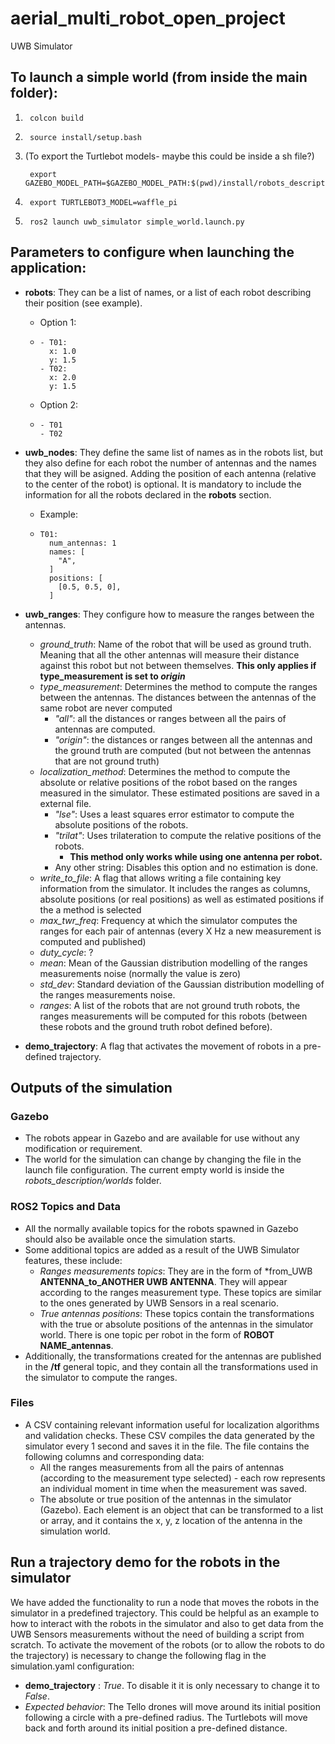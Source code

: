# aerial_multi_robot_open_project
UWB Simulator

## To launch a simple world (from inside the main folder):

1.      colcon build
2.      source install/setup.bash
3. (To export the Turtlebot models- maybe this could be inside a sh file?) 
        
        export GAZEBO_MODEL_PATH=$GAZEBO_MODEL_PATH:$(pwd)/install/robots_description/share/robots_description/models
4.      export TURTLEBOT3_MODEL=waffle_pi
5.      ros2 launch uwb_simulator simple_world.launch.py


## Parameters to configure when launching the application:

- **robots**: They can be a list of names, or a list of each robot describing their position (see example).
  - Option 1:
  -     - T01:
          x: 1.0
          y: 1.5
        - T02:
          x: 2.0
          y: 1.5
  - Option 2:
  -     - T01
        - T02
- **uwb_nodes**: They define the same list of names as in the robots list, but they also define for each robot the number of antennas and the names that they will be asigned. Adding the position of each antenna (relative to the center of the robot) is optional. It is mandatory to include the information for all the robots declared in the **robots** section.
  - Example:   
  -     T01:
          num_antennas: 1
          names: [
            "A",
          ]
          positions: [
            [0.5, 0.5, 0],
          ]
- **uwb_ranges**: They configure how to measure the ranges between the antennas.

  - *ground_truth*: Name of the robot that will be used as ground truth. Meaning that all the other antennas will measure their distance against this robot but not between themselves. **This only applies if type_measurement is set to _origin_**
  - *type_measurement*: Determines the method to compute the ranges between the antennas. The distances between the antennas of the same robot are never computed
    - *"all"*: all the distances or ranges between all the pairs of antennas are computed.
    - *"origin"*: the distances or ranges between all the antennas and the ground truth are computed (but not between the antennas that are not ground truth)
  - *localization_method*: Determines the method to compute the absolute or relative positions of the robot based on the ranges measured in the simulator. These estimated positions are saved in a external file.
    - *"lse"*: Uses a least squares error estimator to compute the absolute positions of the robots.
    - *"trilat"*: Uses trilateration to compute the relative positions of the robots.
      - **This method only works while using one antenna per robot.**
    - Any other string: Disables this option and no estimation is done.
  - *write_to_file*: A flag that allows writing a file containing key information from the simulator. It includes the ranges as columns, absolute positions (or real positions) as well as estimated positions if the a method is selected
  - *max_twr_freq*: Frequency at which the simulator computes the ranges for each pair of antennas (every X Hz a new measurement is computed and published)
  - *duty_cycle*: ?
  - *mean*: Mean of the Gaussian distribution modelling of the ranges measurements noise (normally the value is zero)
  - *std_dev*: Standard deviation of the Gaussian distribution modelling of the ranges measurements noise.
  - *ranges*: A list of the robots that are not ground truth robots, the ranges measurements will be computed for this robots (between these robots and the ground truth robot defined before).

- **demo_trajectory**: A flag that activates the movement of robots in a pre-defined trajectory.

## Outputs of the simulation

### Gazebo
- The robots appear in Gazebo and are available for use without any modification or requirement.
- The world for the simulation can change by changing the file in the launch file configuration. The current empty world is inside the *robots_description/worlds* folder.

### ROS2 Topics and Data
- All the normally available topics for the robots spawned in Gazebo should also be available once the simulation starts.
- Some additional topics are added as a result of the UWB Simulator features, these include:
  - *Ranges measurements topics*: They are in the form of *from_UWB **ANTENNA_to_ANOTHER UWB ANTENNA**. They will appear according to the ranges measurement type. These topics are similar to the ones generated by UWB Sensors in a real scenario.
  - *True antennas positions*: These topics contain the transformations with the true or absolute positions of the antennas in the simulator world. There is one topic per robot in the form of **ROBOT NAME_antennas**.
- Additionally, the transformations created for the antennas are published in the **/tf** general topic, and they contain all the transformations used in the simulator to compute the ranges.

### Files
- A CSV containing relevant information useful for localization algorithms and validation checks. These CSV compiles the data generated by the simulator every 1 second and saves it in the file. The file contains the following columns and corresponding data:
  - All the ranges measurements from all the pairs of antennas (according to the measurement type selected) - each row represents an individual moment in time when the measurement was saved.
  - The absolute or true position of the antennas in the simulator (Gazebo). Each element is an object that can be transformed to a list or array, and it contains the x, y, z location of the antenna in the simulation world.

## Run a trajectory demo for the robots in the simulator

We have added the functionality to run a node that moves the robots in the simulator in a predefined trajectory. This could be helpful as an example to how to interact with the robots in the simulator and also to get data from the UWB Sensors measurements without the need of building a script from scratch. To activate the movement of the robots (or to allow the robots to do the trajectory) is necessary to change the following flag in the simulation.yaml configuration:
  - **demo_trajectory** : *True*. To disable it it is only necessary to change it to *False*.
  - *Expected behavior*: The Tello drones will move around its initial position following a circle with a pre-defined radius. The Turtlebots will move back and forth around its initial position a pre-defined distance.
